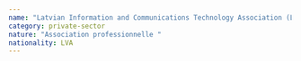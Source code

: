 ```yaml
---
name: "Latvian Information and Communications Technology Association (LIKTA)"
category: private-sector
nature: "Association professionnelle "
nationality: LVA
---
```

